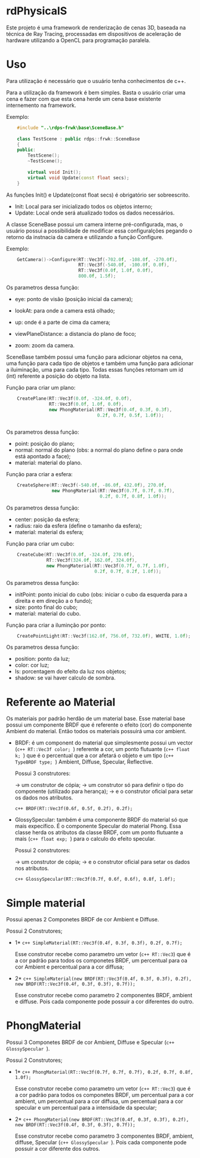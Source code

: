 # rdPhysicalS

Este projeto é uma framework de renderização de cenas 3D, baseada na técnica de Ray Tracing, 
processadas em dispositivos de aceleração de hardware utilizando a OpenCL para programação paralela.

# Uso

Para utilização é necessário que o usuário tenha conhecimentos de c++.

Para a utilização da framework é bem simples. Basta o usuário criar uma cena e fazer
com que esta cena herde um cena base existente internemento na framework.

Exemplo:

```c++
	#include "..\rdps-frwk\base\SceneBase.h"
	
	class TestScene : public rdps::frwk::SceneBase
	{
	public:
		TestScene();
		~TestScene();
		
		virtual void Init();
		virtual void Update(const float secs);
	}
```
	
As funções Init() e Update(const float secs) é obrigatório ser sobreescrito.

* Init: Local para ser inicializado todos os objetos interno;
* Update: Local onde será atualizado todos os dados necessários.

A classe SceneBase possui um camera interne pré-configurada, mas, o usuário possui a possibilidade 
de modificar essa configuralções pegando o retorno da instnacia da camera e utilizando a função
Configure.

Exemplo:

```c++
	GetCamera()->Configure(RT::Vec3f(-702.0f, -108.0f, -270.0f), 
						   RT::Vec3f(-540.0f, -100.0f, 0.0f), 
						   RT::Vec3f(0.0f, 1.0f, 0.0f), 
						   800.0f, 1.5f);
```
						   
Os parametros dessa função:

* eye: ponto de visão (posição inicial da camera);

* lookAt: para onde a camera está olhado;

* up: onde é a parte de cima da camera;

* viewPlaneDistance: a distancia do plano de foco;

* zoom: zoom da camera.

SceneBase também possui uma função para adicionar objetos na cena, uma função para cada tipo de objetos
e também uma função para adicionar a iluiminação, uma para cada tipo. Todas essas funções retornam um
id (int) referente a posição do objeto na lista.

Função para criar um plano:

```c++
	CreatePlane(RT::Vec3f(0.0f, -324.0f, 0.0f), 
				RT::Vec3f(0.0f, 1.0f, 0.0f), 
				new PhongMaterial(RT::Vec3f(0.4f, 0.3f, 0.3f), 
								  0.2f, 0.7f, 0.5f, 1.0f));
		
```	
	
Os parametros dessa função:
	
* point: posição do plano;
* normal: normal do plano (obs: a normal do plano define o para onde está apontado a face);
* material: material do plano.
	
Função para criar a esfera:

```c++
	CreateSphere(RT::Vec3f(-540.0f, -86.0f, 432.0f), 270.0f,
				 new PhongMaterial(RT::Vec3f(0.7f, 0.7f, 0.7f),
								   0.2f, 0.7f, 0.8f, 1.0f));

```

Os parametros dessa função:
	
* center: posição da esfera;
* radius: raio da esfera (define o tamanho da esfera);
* material: material ds esfera;
	

Função para criar um cubo:

```c++
	CreateCube(RT::Vec3f(0.0f, -324.0f, 270.0f), 
			   RT::Vec3f(324.0f, 162.0f, 324.0f),
			   new PhongMaterial(RT::Vec3f(0.7f, 0.7f, 1.0f),
								 0.2f, 0.7f, 0.2f, 1.0f));
```

Os parametros dessa função:
	
* initPoint: ponto inicial do cubo (obs: iniciar o cubo da esquerda para a direita e em direção a o fundo);
* size: ponto final do cubo;
* material: material do cubo.
	

Função para criar a iluminção por ponto:

```c++
	CreatePointLight(RT::Vec3f(162.0f, 756.0f, 732.0f), WHITE, 1.0f);
```

Os parametros dessa função:
	
* position: ponto da luz;
* color: cor luz;
* ls: porcentagem do efeito da luz nos objetos;
* shadow: se vai haver calculo de sombra.

# Referente ao Material

Os materiais por padrão herdão de um material base. Esse material base possui um componente BRDF que é referente o efeito (cor) do componente Ambient do material. Então todos os materiais possuirá uma cor ambient.

* BRDF: é um component do material que simplesmente              possui um vector (```c++ RT::Vec3f color; ```) referente a     cor, um ponto flutuante (```c++ float k; ```) que é o          percentual que a cor afetará o objeto e um tipo (```c++        TypeBRDF type; ```) Ambient, Diffuse, Specular, Reflective.
 
  Possui 3 construtores:

  -> um construtor de cópia;
  -> um construtor só para definir o tipo do componente (utilizado para herança);
  -> e o construtor oficial para setar os dados nos atributos.

  ```c++ BRDF(RT::Vec3f(0.6f, 0.5f, 0.2f), 0.2f); ```

* GlossySpecular: também é uma componente BRDF do material só    que mais expecífico. É o componente Specular do material 	     Phong. Essa classe herda os atributos da classe BRDF, com um   ponto flutuante a mais (```c++ float exp; ```) para o 	     calculo do efeito specular.

  Possui 2 construtores:

  -> um construtor de cópia;
  -> e o construtor oficial para setar os dados nos atributos.

  ```c++ GlossySpecular(RT::Vec3f(0.7f, 0.6f, 0.6f), 0.8f, 1.0f); ```

# Simple material

Possui apenas 2 Componetes BRDF de cor Ambient e Diffuse. 

Possui 2 Construtores;

* 1* ```c++ SimpleMaterial(RT::Vec3f(0.4f, 0.3f, 0.3f), 0.2f, 0.7f);```

	Esse construtor recebe como parametro um vetor (```c++ RT::Vec3```) que é a cor padrão para todos os componetes BRDF, um percentual para oa cor Ambient e percentual para a cor diffusa;

* 2* ```c++ SimpleMaterial(new BRDF(RT::Vec3f(0.4f, 0.3f, 0.3f), 0.2f), new BRDF(RT::Vec3f(0.4f, 0.3f, 0.3f), 0.7f));```

	Esse construtor recebe como parametro 2 componentes BRDF, ambient e diffuse. Pois cada componente pode possuir a cor diferentes do outro.

# PhongMaterial

Possui 3 Componetes BRDF de cor Ambient, Diffuse e Specular (```c++ GlossySpecular ```).

Possui 2 Construtores;

* 1* ```c++ PhongMaterial(RT::Vec3f(0.7f, 0.7f, 0.7f), 0.2f, 0.7f, 0.8f, 1.0f);```

	Esse construtor recebe como parametro um vetor (```c++ RT::Vec3```) que é a cor padrão para todos os componetes BRDF, um percentual para a cor ambient, um percentual para a cor diffusa, um percentual para a cor specular e um percentual para a intensidade da specular;

* 2* ```c++ PhongMaterial(new BRDF(RT::Vec3f(0.4f, 0.3f, 0.3f), 0.2f), new BRDF(RT::Vec3f(0.4f, 0.3f, 0.3f), 0.7f));```

	Esse construtor recebe como parametro 3 componentes BRDF, ambient, diffuse, Specular (```c++ GlossySpecular ```). Pois cada componente pode possuir a cor diferente dos outros.



